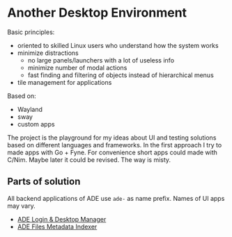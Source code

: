 # Another Desktop Environment

Basic principles:
- oriented to skilled Linux users who understand how the system works
- minimize distractions
  - no large panels/launchers with a lot of useless info
  - minimize number of modal actions
  - fast finding and filtering of objects instead of hierarchical menus
- tile management for applications

Based on:
- Wayland
- sway
- custom apps

The project is the playground for my ideas about UI and testing
solutions based on different languages and frameworks. In the first
approach I try to made apps with Go + Fyne. For convenience short apps
could made with C/Nim. Maybe later it could be revised. The way is
misty.

## Parts of solution

All backend applications of ADE use `ade-` as name prefix. Names of UI
apps may vary.

- [ADE Login & Desktop Manager](ade-ldm/README.md)
- [ADE Files Metadata Indexer](ade-metad/README.md)
